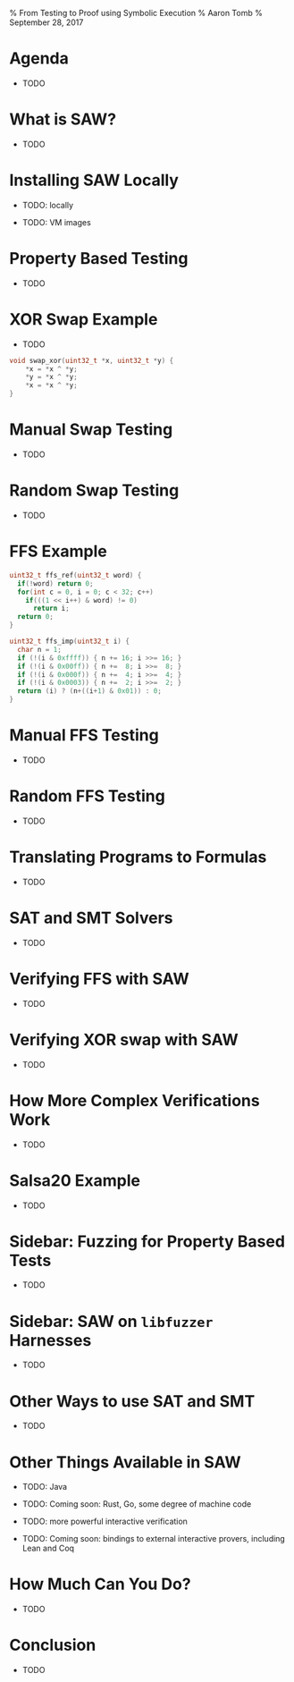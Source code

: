 %  From Testing to Proof using Symbolic Execution
% Aaron Tomb
% September 28, 2017

# Agenda

* TODO

# What is SAW?

* TODO

# Installing SAW Locally

* TODO: locally

* TODO: VM images

# Property Based Testing

* TODO

# XOR Swap Example

* TODO

~~~~ .c
void swap_xor(uint32_t *x, uint32_t *y) {
    *x = *x ^ *y;
    *y = *x ^ *y;
    *x = *x ^ *y;
}
~~~~

# Manual Swap Testing

* TODO

# Random Swap Testing

* TODO

# FFS Example

~~~~ .c
uint32_t ffs_ref(uint32_t word) {
  if(!word) return 0;
  for(int c = 0, i = 0; c < 32; c++)
    if(((1 << i++) & word) != 0)
      return i;
  return 0;
}
~~~~

~~~~ .c
uint32_t ffs_imp(uint32_t i) {
  char n = 1;
  if (!(i & 0xffff)) { n += 16; i >>= 16; }
  if (!(i & 0x00ff)) { n +=  8; i >>=  8; }
  if (!(i & 0x000f)) { n +=  4; i >>=  4; }
  if (!(i & 0x0003)) { n +=  2; i >>=  2; }
  return (i) ? (n+((i+1) & 0x01)) : 0;
}
~~~~

# Manual FFS Testing

* TODO

# Random FFS Testing

* TODO

# Translating Programs to Formulas

* TODO

# SAT and SMT Solvers

* TODO

# Verifying FFS with SAW

* TODO

# Verifying XOR swap with SAW

* TODO

# How More Complex Verifications Work

* TODO

# Salsa20 Example

* TODO

# Sidebar: Fuzzing for Property Based Tests

* TODO

# Sidebar: SAW on `libfuzzer` Harnesses

* TODO

# Other Ways to use SAT and SMT

* TODO

# Other Things Available in SAW

* TODO: Java

* TODO: Coming soon: Rust, Go, some degree of machine code

* TODO: more powerful interactive verification

* TODO: Coming soon: bindings to external interactive provers, including Lean and Coq

# How Much Can You Do?

* TODO

# Conclusion

* TODO
